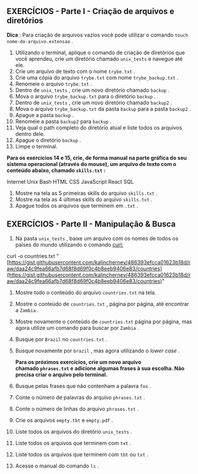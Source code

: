 ## EXERCÍCIOS - **Parte I - Criação de arquivos e diretórios**

**Dica** : Para criação de arquivos vazios você pode utilizar o comando `touch nome-do-arquivo.extensao` .

1. Utilizando o terminal, aplique o comando de criação de diretórios que você aprendeu, crie um diretório chamado `unix_tests` e navegue até ele.
2. Crie um arquivo de texto com o nome `trybe.txt` .
3. Crie uma cópia do arquivo `trybe.txt` com nome `trybe_backup.txt` .
4. Renomeie o arquivo `trybe.txt` .
5. Dentro de `unix_tests` , crie um novo diretório chamado `backup` .
6. Mova o arquivo `trybe_backup.txt` para o diretório `backup` .
7. Dentro de `unix_tests` , crie um novo diretório chamado `backup2` .
8. Mova o arquivo `trybe_backup.txt` da pasta `backup` para a pasta `backup2` .
9. Apague a pasta `backup` .
10. Renomeie a pasta `backup2` para `backup` .
11. Veja qual o path completo do diretório atual e liste todos os arquivos dentro dele.
12. Apague o diretório `backup` .
13. Limpe o terminal.

**Para os exercícios 14 e 15, crie, de forma manual na parte gráfica do seu sistema operacional (através do mouse), um arquivo de texto com o conteúdo abaixo, chamado `skills.txt` :**

Internet
Unix
Bash
HTML
CSS
JavaScript
React
SQL

1. Mostre na tela as 5 primeiras skills do arquivo `skills.txt` .
2. Mostre na tela as 4 últimas skills do arquivo `skills.txt` .
3. Apague todos os arquivos que terminem em `.txt` .


## EXERCÍCIOS - **Parte II - Manipulação & Busca**

1. Na pasta `unix_tests` , baixe um arquivo com os nomes de todos os países do mundo utilizando o comando [curl:](https://linux.die.net/man/1/curl)

curl -o countries.txt "[https://gist.githubusercontent.com/kalinchernev/486393efcca01623b18d/raw/daa24c9fea66afb7d68f8d69f0c4b8eeb9406e83/countries](https://gist.githubusercontent.com/kalinchernev/486393efcca01623b18d/raw/daa24c9fea66afb7d68f8d69f0c4b8eeb9406e83/countries)"

1. Mostre todo o conteúdo do arquivo `countries.txt` na tela.
2. Mostre o conteúdo de `countries.txt` , página por página, até encontrar a `Zambia` .
3. Mostre novamente o conteúdo de `countries.txt` página por página, mas agora utilize um comando para buscar por `Zambia` .
4. Busque por `Brazil` no `countries.txt` .
5. Busque novamente por `brazil` , mas agora utilizando o *lower case* .
    
    **Para os próximos exercícios, crie um novo arquivo chamado `phrases.txt` e adicione algumas frases à sua escolha. Não precisa criar o arquivo pelo terminal.**
    
6. Busque pelas frases que não contenham a palavra `fox` .
7. Conte o número de palavras do arquivo `phrases.txt` .
8. Conte o número de linhas do arquivo `phrases.txt` .
9. Crie os arquivos `empty.tbt` e `empty.pdf` .
10. Liste todos os arquivos do diretório `unix_tests` .
11. Liste todos os arquivos que terminem com `txt` .
12. Liste todos os arquivos que terminem com `tbt` ou `txt` .
13. Acesse o manual do comando `ls` .
